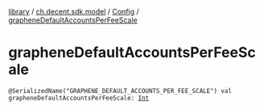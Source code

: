 [library](../../index.md) / [ch.decent.sdk.model](../index.md) / [Config](index.md) / [grapheneDefaultAccountsPerFeeScale](./graphene-default-accounts-per-fee-scale.md)

# grapheneDefaultAccountsPerFeeScale

`@SerializedName("GRAPHENE_DEFAULT_ACCOUNTS_PER_FEE_SCALE") val grapheneDefaultAccountsPerFeeScale: `[`Int`](https://kotlinlang.org/api/latest/jvm/stdlib/kotlin/-int/index.html)